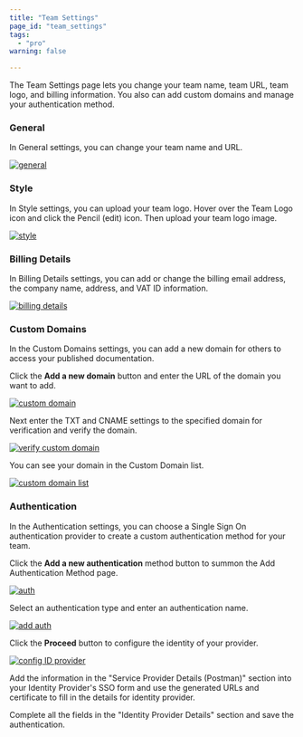 ```yaml
---
title: "Team Settings"
page_id: "team_settings"
tags: 
  - "pro"
warning: false

---
```


The Team Settings page lets you change your team name, team URL, team logo, and billing information. You also can add custom domains and manage your authentication method.  

### General

In General settings, you can change your team name and URL. 

  [![general](https://s3.amazonaws.com/postman-static-getpostman-com/postman-docs/teamSettings-general.jpeg)](https://s3.amazonaws.com/postman-static-getpostman-com/postman-docs/teamSettings-general.jpeg)
  
### Style

In Style settings, you can upload your team logo. Hover over the Team Logo icon and click the Pencil (edit) icon. Then upload your team logo image.

  [![style](https://s3.amazonaws.com/postman-static-getpostman-com/postman-docs/teamSetting-style.jpeg)](https://s3.amazonaws.com/postman-static-getpostman-com/postman-docs/teamSetting-style.jpeg)
  
### Billing Details

In Billing Details settings, you can add or change the billing email address, the company name, address, and VAT ID information.

  [![billing details](https://s3.amazonaws.com/postman-static-getpostman-com/postman-docs/teamSetting-billingDetails.jpeg)](https://s3.amazonaws.com/postman-static-getpostman-com/postman-docs/teamSetting-billingDetails.jpeg)
  
### Custom Domains
In the Custom Domains settings, you can add a new domain for others to access your published documentation. 

Click the **Add a new domain** button and enter the URL of the domain you want to add. 

[![custom domain](https://s3.amazonaws.com/postman-static-getpostman-com/postman-docs/WS-teamSetting-customDomain.png)](https://s3.amazonaws.com/postman-static-getpostman-com/postman-docs/WS-teamSetting-customDomain.png)

Next enter the TXT and CNAME settings to the specified domain for verification and verify the domain.

[![verify custom domain](https://s3.amazonaws.com/postman-static-getpostman-com/postman-docs/WS-teamSetting-verifyCustomDomain.png)](https://s3.amazonaws.com/postman-static-getpostman-com/postman-docs/WS-teamSetting-verifyCustomDomain.png)

You can see your domain in the Custom Domain list.

[![custom domain list](https://s3.amazonaws.com/postman-static-getpostman-com/postman-docs/teamSetting-customDomains.jpeg)](https://s3.amazonaws.com/postman-static-getpostman-com/postman-docs/teamSetting-customDomains.jpeg)

### Authentication

In the Authentication settings, you can choose a Single Sign On authentication provider to create a custom authentication method for your team.

Click the **Add a new authentication** method button to summon the Add Authentication Method page.

[![auth](https://s3.amazonaws.com/postman-static-getpostman-com/postman-docs/teamSettings-auth.jpeg)](https://s3.amazonaws.com/postman-static-getpostman-com/postman-docs/teamSettings-auth.jpeg)

Select an authentication type and enter an authentication name.

[![add auth](https://s3.amazonaws.com/postman-static-getpostman-com/postman-docs/teamSettings-addAuthMeth.png)](https://s3.amazonaws.com/postman-static-getpostman-com/postman-docs/teamSettings-addAuthMeth.png)

Click the **Proceed** button to configure the identity of your provider.

[![config ID provider](https://s3.amazonaws.com/postman-static-getpostman-com/postman-docs/teamSetting-configIDProvider.png)](https://s3.amazonaws.com/postman-static-getpostman-com/postman-docs/teamSetting-configIDProvider.png)

Add the information in the "Service Provider Details (Postman)" section into your Identity Provider's SSO form and use the generated URLs and certificate to fill in the details for identity provider.

Complete all the fields in the "Identity Provider Details" section and save the authentication.
